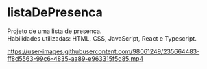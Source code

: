 # listaDePresenca

Projeto de uma lista de presença.
<br/>
Habilidades utilizadas: HTML, CSS, JavaScript, React e Typescript.

https://user-images.githubusercontent.com/98061249/235664483-ff8d5563-99c6-4835-aa89-e963315f5d85.mp4

